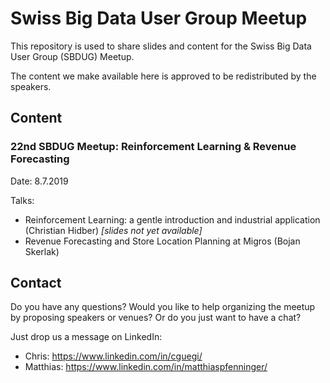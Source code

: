 # Swiss Big Data User Group Meetup
This repository is used to share slides and content for the Swiss Big Data User Group (SBDUG) Meetup.

The content we make available here is approved to be redistributed by the speakers.

## Content

### 22nd SBDUG Meetup: Reinforcement Learning & Revenue Forecasting
Date: 8.7.2019

Talks:
- Reinforcement Learning: a gentle introduction and industrial application (Christian Hidber) _[slides not yet available]_
- Revenue Forecasting and Store Location Planning at Migros (Bojan Skerlak)

## Contact
Do you have any questions? Would you like to help organizing the meetup by proposing speakers or venues? Or do you just want to have a chat?

Just drop us a message on LinkedIn:
- Chris: https://www.linkedin.com/in/cguegi/
- Matthias: https://www.linkedin.com/in/matthiaspfenninger/
